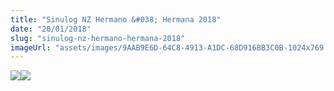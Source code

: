 ```yaml
---
title: "Sinulog NZ Hermano &#038; Hermana 2018"
date: "20/01/2018"
slug: "sinulog-nz-hermano-hermana-2018"
imageUrl: "assets/images/9AAB9E6D-64C8-4913-A1DC-68D916BB3C0B-1024x769.jpeg"
---
```


![](https://i0.wp.com/santonino-nz.org/wp-content/uploads/2018/01/9AAB9E6D-64C8-4913-A1DC-68D916BB3C0B-1024x769.jpeg?resize=584%2C439)![](https://i0.wp.com/santonino-nz.org/wp-content/uploads/2018/01/2C2E34D7-D3A4-42C5-8128-76C239ABB826-1024x769.jpeg?resize=584%2C439)